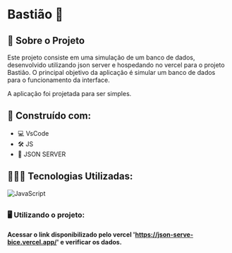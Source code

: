# Bastião  🚨

## 🔎 Sobre o Projeto

Este projeto consiste em uma simulação de um banco de dados, desenvolvido utilizando json server e hospedando no vercel para o projeto Bastião. O principal objetivo da aplicação é simular um banco de dados para o funcionamento da interface.

A aplicação foi projetada para ser simples.

## 🔨 Construído com:

* 💻 VsCode 
* 🛠️ JS 
* 🎲 JSON SERVER


## 👨🏽‍💻 Tecnologias Utilizadas:

![JavaScript](https://img.shields.io/badge/javascript-%23323330.svg?style=for-the-badge&logo=javascript&logoColor=%23F7DF1E)

##

<!-- USAGE EXAMPLES -->
### 🖥️ Utilizando o projeto:


#### Acessar o link disponibilizado pelo vercel 'https://json-serve-bice.vercel.app/' e verificar os dados.
